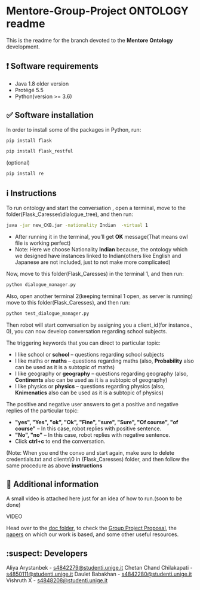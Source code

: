 # Mentore-Group-Project ONTOLOGY  readme

This is the readme for the branch devoted to the **Mentore** **Ontology** development.

## :exclamation: Software requirements

* Java 1.8 older version
*	Protégé 5.5
*	Python(version >= 3.6)


## :white_check_mark: Software installation

In order to install some of the packages in Python, run:

```bash
pip install flask
```
```bash
pip install flask_restful
```
(optional)
```bash
pip install re
```


## :information_source: Instructions

To run ontology and start the conversation , open a terminal, move to the folder(Flask_Caresses\dialogue_tree), and then run: 

```bash
java -jar new_CKB.jar -nationality Indian  -virtual 1
```

* After running it in the terminal, you’ll get **OK** message(That means owl file is working perfect)
* Note: Here we choose Nationality **Indian** because, the ontology which we designed have instances linked to Indian(others like English and Japanese are not included, just to not make more complicated)

Now, move to this folder(Flask_Caresses) in the terminal 1, and then run:

```bash
python dialogue_manager.py 
```

Also, open another terminal 2(keeping terminal 1 open, as server is running) move to this folder(Flask_Caresses), and then run:

```bash
python test_dialogue_manager.py 
```

Then robot will start conversation by assigning you a client_id(for instance., 0), you can now develop conversation regarding school subjects.

The triggering keywords that you can direct to particular topic:

* I like school or **school** – questions regarding school subjects
* I like maths or **maths** – questions regarding maths (also, **Probability** also can be used as it is a subtopic of maths)
* I like geography or **geography** – questions regarding geography (also, **Continents** also can be used as it is a subtopic of geography)
* I like physics or **physics** – questions regarding physics (also, **Knimenatics** also can be used as it is a subtopic of physics)

The positive and negative user answers to get a positive and negative replies of the particular topic:

* **"yes", "Yes", "ok", "Ok", "Fine", "sure", "Sure", "Of course", "of course"** – In this case, robot replies with positive sentence.
* **"No", "no"**  – In this case, robot replies with negative sentence.
* Click **ctrl+c** to end the conversation.

(Note: When you end the convo and start again, make sure to delete credentials.txt and clients\0  in (Flask_Caresses) folder, and then follow the same procedure as above **instructions**

## 📰 Additional information
A small video is attached here just for an idea of how to run.(soon to be done)

VIDEO

Head over to the [doc folder](https://github.com/andreabradpitto/Mentore-Group-Project/tree/Ontlology/doc), to check the [Group Project Proposal](https://github.com/andreabradpitto/Mentore-Group-Project/blob/Ontlology/doc/Group%20Project%20proposal.docx), the [papers](https://github.com/andreabradpitto/Mentore-Group-Project/tree/Ontlology/doc/Papers) on which our work is based, and some other useful resources.  
  

## :suspect: Developers

Aliya Arystanbek - s4842279@studenti.unige.it 
Chetan Chand Chilakapati - s4850111@studenti.unige.it 
Daulet Babakhan - s4842280@studenti.unige.it
Vishruth X - s4848208@studenti.unige.it



